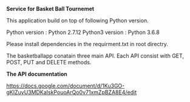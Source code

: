 <b>Service for Basket Ball Tournemet</b>

This application build on top of following Python version.

Python version : Python 2.7.12
Python3 version : Python 3.6.8

Please install dependencies in the requirment.txt in root directry.

The basketballapp conatain three main API. Each API consist with GET, POST, PUT and DELETE methods.

<b>The API documentation</b> 

https://docs.google.com/document/d/1Ku3GO-gKIZuyU3MDKaIskPouoArQo0v71xmZpBZA8E4/edit

  



